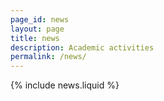 ```yaml
---
page_id: news
layout: page
title: news
description: Academic activities
permalink: /news/
---
```


{% include news.liquid %}
